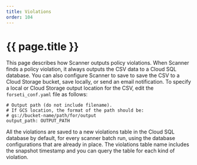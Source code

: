 ```yaml
---
title: Violations
order: 104
---
```


# {{ page.title }}

This page describes how Scanner outputs policy violations. When Scanner finds a
policy violation, it always outputs the CSV data to a Cloud SQL database. You
can also configure Scanner to save to save the CSV to a Cloud Storage bucket,
save locally, or send an email notification. To specify a local or Cloud Storage
output location for the CSV, edit the `forseti_conf.yaml` file as follows:

```
# Output path (do not include filename).
# If GCS location, the format of the path should be:
# gs://bucket-name/path/for/output
output_path: OUTPUT_PATH
```

All the violations are saved to a new violations table in the Cloud SQL database
by default, for every scanner batch run, using the database configurations that
are already in place. The violations table name includes the snapshot timestamp
and you can query the table for each kind of violation.
